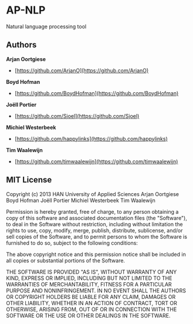 # AP-NLP

Natural language processing tool

## Authors

**Arjan Oortgiese**

+ [https://github.com/ArjanO](https://github.com/ArjanO)

**Boyd Hofman**

+ [https://github.com/BoydHofman](https://github.com/BoydHofman)

**Joëll Portier**

+ [https://github.com/Sjoel](https://github.com/Sjoel)

**Michiel Westerbeek**

+ [https://github.com/happylinks](https://github.com/happylinks)

**Tim Waalewijn**

+ [https://github.com/timwaalewijn](https://github.com/timwaalewijn)

## MIT License
Copyright (c) 2013 HAN University of Applied Sciences
Arjan Oortgiese
Boyd Hofman
Joëll Portier
Michiel Westerbeek
Tim Waalewijn

Permission is hereby granted, free of charge, to any person
obtaining a copy of this software and associated documentation
files (the "Software"), to deal in the Software without
restriction, including without limitation the rights to use,
copy, modify, merge, publish, distribute, sublicense, and/or sell
copies of the Software, and to permit persons to whom the
Software is furnished to do so, subject to the following
conditions:

The above copyright notice and this permission notice shall be
included in all copies or substantial portions of the Software.

THE SOFTWARE IS PROVIDED "AS IS", WITHOUT WARRANTY OF ANY KIND,
EXPRESS OR IMPLIED, INCLUDING BUT NOT LIMITED TO THE WARRANTIES
OF MERCHANTABILITY, FITNESS FOR A PARTICULAR PURPOSE AND
NONINFRINGEMENT. IN NO EVENT SHALL THE AUTHORS OR COPYRIGHT
HOLDERS BE LIABLE FOR ANY CLAIM, DAMAGES OR OTHER LIABILITY,
WHETHER IN AN ACTION OF CONTRACT, TORT OR OTHERWISE, ARISING
FROM, OUT OF OR IN CONNECTION WITH THE SOFTWARE OR THE USE OR
OTHER DEALINGS IN THE SOFTWARE.
